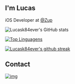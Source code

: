 ## I'm Lucas

iOS Developer at [@Zup](https://www.zup.com.br/)

![Lucask84ever's GitHub stats](https://github-readme-stats.vercel.app/api?username=lucask84ever&theme=blue-green)


[![Top Linguagens](https://github-readme-stats.vercel.app/api/top-langs/?username=lucask84ever&theme=blue-green)](https://github.com/lucask84ever/github-readme-stats)

[![Lucask84ever's github streak](https://github-readme-streak-stats.herokuapp.com/?user=lucask84ever&theme=blue-green)](https://github.com/lucask84ever/github-readme-streak-stats)

## Contact

[![img](https://img.shields.io/badge/LinkedIn-0077B5?style=for-the-badge&logo=linkedin&logoColor=white)](https://www.linkedin.com/in/lucas-angeli-lima/)
